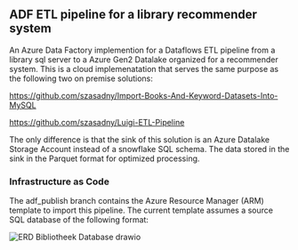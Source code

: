 ## ADF ETL pipeline for a library recommender system

An Azure Data Factory implemention for a Dataflows ETL pipeline from a library sql server to a Azure Gen2 Datalake organized for a recommender system. This is a cloud implemenatation that serves the same purpose as the following two on premise solutions:

https://github.com/szasadny/Import-Books-And-Keyword-Datasets-Into-MySQL

https://github.com/szasadny/Luigi-ETL-Pipeline

The only difference is that the sink of this solution is an Azure Datalake Storage Account instead of a snowflake SQL schema. The data stored in the sink in the Parquet format for optimized processing.

###  Infrastructure as Code
The adf_publish branch contains the Azure Resource Manager (ARM) template to import this pipeline. The current template assumes a source SQL database of the following format:

![ERD Bibliotheek Database drawio](https://github.com/szasadny/Luigi-ETL-Pipeline/assets/23632768/f3551e9f-262a-4ba8-b281-984de666bd86)
